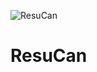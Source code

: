 ![ResuCan](https://github.com/theToulBox/ResuCan/workflows/ResuCan/badge.svg?branch=main)

#  ResuCan


